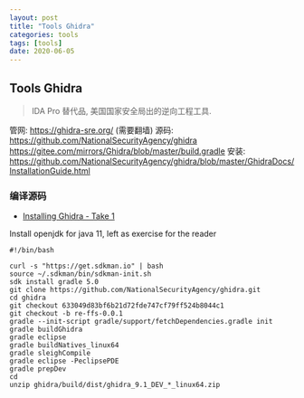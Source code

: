 ```yaml
---
layout: post
title: "Tools Ghidra"
categories: tools
tags: [tools]
date: 2020-06-05
---
```


## Tools Ghidra

> IDA Pro 替代品, 美国国家安全局出的逆向工程工具.

管网: https://ghidra-sre.org/ (需要翻墙)
源码: https://github.com/NationalSecurityAgency/ghidra
      https://gitee.com/mirrors/Ghidra/blob/master/build.gradle
安装: https://github.com/NationalSecurityAgency/ghidra/blob/master/GhidraDocs/InstallationGuide.html

### 编译源码

* [Installing Ghidra - Take 1](https://re-ffs.com/install-ghidra/)

Install openjdk for java 11, left as exercise for the reader

    #!/bin/bash

    curl -s "https://get.sdkman.io" | bash
    source ~/.sdkman/bin/sdkman-init.sh
    sdk install gradle 5.0
    git clone https://github.com/NationalSecurityAgency/ghidra.git
    cd ghidra
    git checkout 633049d83bf6b21d72fde747cf79ff524b8044c1
    git checkout -b re-ffs-0.0.1
    gradle --init-script gradle/support/fetchDependencies.gradle init
    gradle buildGhidra
    gradle eclipse
    gradle buildNatives_linux64
    gradle sleighCompile
    gradle eclipse -PeclipsePDE
    gradle prepDev
    cd
    unzip ghidra/build/dist/ghidra_9.1_DEV_*_linux64.zip

